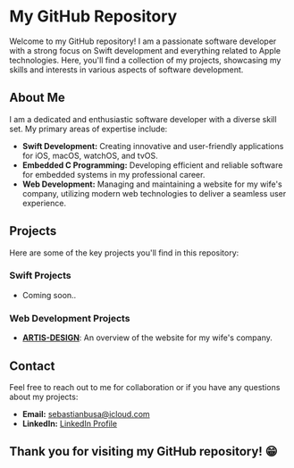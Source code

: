 # My GitHub Repository

Welcome to my GitHub repository! I am a passionate software developer with a strong focus on Swift development and everything related to Apple technologies. Here, you'll find a collection of my projects, showcasing my skills and interests in various aspects of software development.

## About Me

I am a dedicated and enthusiastic software developer with a diverse skill set. My primary areas of expertise include:

- **Swift Development:** Creating innovative and user-friendly applications for iOS, macOS, watchOS, and tvOS.
- **Embedded C Programming:** Developing efficient and reliable software for embedded systems in my professional career.
- **Web Development:** Managing and maintaining a website for my wife's company, utilizing modern web technologies to deliver a seamless user experience.

## Projects

Here are some of the key projects you'll find in this repository:

### Swift Projects

- Coming soon..

### Web Development Projects

- **[ARTIS-DESIGN](https://artis-design.ro)**: An overview of the website for my wife's company.

## Contact

Feel free to reach out to me for collaboration or if you have any questions about my projects:

- **Email:** [sebastianbusa@icloud.com](mailto:sebastianbusa@icloud.com)
- **LinkedIn:** [LinkedIn Profile](https://www.linkedin.com/in/sebastian-bușa-b00b01243/)

## Thank you for visiting my GitHub repository! 😁
